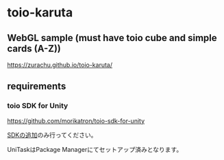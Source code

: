 # toio-karuta

## WebGL sample (must have toio cube and simple cards (A-Z))
https://zurachu.github.io/toio-karuta/

## requirements 
### toio SDK for Unity
https://github.com/morikatron/toio-sdk-for-unity

[SDKの追加](https://github.com/morikatron/toio-sdk-for-unity/blob/main/docs/download_sdk.md#sdk-%E3%81%AE%E8%BF%BD%E5%8A%A0)のみ行ってください。

UniTaskはPackage Managerにてセットアップ済みとなります。
